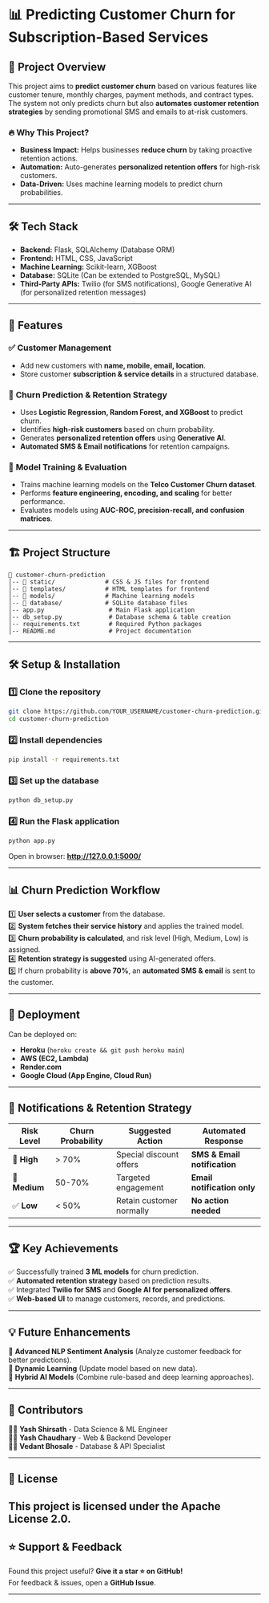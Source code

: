 # 📊 Predicting Customer Churn for Subscription-Based Services 

## 🚀 Project Overview  
This project aims to **predict customer churn** based on various features like customer tenure, monthly charges, payment methods, and contract types. The system not only predicts churn but also **automates customer retention strategies** by sending promotional SMS and emails to at-risk customers.  

### 🔥 **Why This Project?**
- **Business Impact:** Helps businesses **reduce churn** by taking proactive retention actions.  
- **Automation:** Auto-generates **personalized retention offers** for high-risk customers.  
- **Data-Driven:** Uses machine learning models to predict churn probabilities.  

---

## 🛠️ **Tech Stack**
- **Backend:** Flask, SQLAlchemy (Database ORM)  
- **Frontend:** HTML, CSS, JavaScript  
- **Machine Learning:** Scikit-learn, XGBoost  
- **Database:** SQLite (Can be extended to PostgreSQL, MySQL)  
- **Third-Party APIs:** Twilio (for SMS notifications), Google Generative AI (for personalized retention messages)  

---

## 📌 **Features**
### ✅ Customer Management  
- Add new customers with **name, mobile, email, location**.  
- Store customer **subscription & service details** in a structured database.  

### 🔮 **Churn Prediction & Retention Strategy**
- Uses **Logistic Regression, Random Forest, and XGBoost** to predict churn.  
- Identifies **high-risk customers** based on churn probability.  
- Generates **personalized retention offers** using **Generative AI**.  
- **Automated SMS & Email notifications** for retention campaigns.  

### 📡 **Model Training & Evaluation**
- Trains machine learning models on the **Telco Customer Churn dataset**.  
- Performs **feature engineering, encoding, and scaling** for better performance.  
- Evaluates models using **AUC-ROC, precision-recall, and confusion matrices**.  

---

## 🏗️ **Project Structure**
```
📂 customer-churn-prediction
│-- 📁 static/              # CSS & JS files for frontend
│-- 📁 templates/           # HTML templates for frontend
│-- 📁 models/              # Machine learning models
│-- 📁 database/            # SQLite database files
│-- app.py                  # Main Flask application
│-- db_setup.py             # Database schema & table creation
│-- requirements.txt        # Required Python packages
│-- README.md               # Project documentation
```

---

## 🛠️ **Setup & Installation**
### 1️⃣ **Clone the repository**
```bash
git clone https://github.com/YOUR_USERNAME/customer-churn-prediction.git
cd customer-churn-prediction
```

### 2️⃣ **Install dependencies**
```bash
pip install -r requirements.txt
```

### 3️⃣ **Set up the database**
```bash
python db_setup.py
```

### 4️⃣ **Run the Flask application**
```bash
python app.py
```
Open in browser: **http://127.0.0.1:5000/**  

---

## 📊 **Churn Prediction Workflow**
1️⃣ **User selects a customer** from the database.  
2️⃣ **System fetches their service history** and applies the trained model.  
3️⃣ **Churn probability is calculated**, and risk level (High, Medium, Low) is assigned.  
4️⃣ **Retention strategy is suggested** using AI-generated offers.  
5️⃣ If churn probability is **above 70%**, an **automated SMS & email** is sent to the customer.  

---

## 📡 **Deployment**
Can be deployed on:
- **Heroku** (`heroku create && git push heroku main`)
- **AWS (EC2, Lambda)**
- **Render.com**
- **Google Cloud (App Engine, Cloud Run)**

---

## 📧 **Notifications & Retention Strategy**
| Risk Level  | Churn Probability | Suggested Action | Automated Response |
|-------------|------------------|------------------|--------------------|
| 🚨 **High** | > 70% | Special discount offers | **SMS & Email notification** |
| 🤔 **Medium** | 50-70% | Targeted engagement | **Email notification only** |
| ✅ **Low** | < 50% | Retain customer normally | **No action needed** |

---

## 🏆 **Key Achievements**
✅ Successfully trained **3 ML models** for churn prediction.  
✅ **Automated retention strategy** based on prediction results.  
✅ Integrated **Twilio for SMS** and **Google AI for personalized offers**.  
✅ **Web-based UI** to manage customers, records, and predictions.  

---

## 💡 **Future Enhancements**
🔹 **Advanced NLP Sentiment Analysis** (Analyze customer feedback for better predictions).  
🔹 **Dynamic Learning** (Update model based on new data).  
🔹 **Hybrid AI Models** (Combine rule-based and deep learning approaches).  

---

## 🤝 **Contributors**
👨‍💻 **Yash Shirsath** - Data Science & ML Engineer  
👩‍💻 **Yash Chaudhary** - Web & Backend Developer  
👨‍💻 **Vedant Bhosale** - Database & API Specialist  

---

## 📜 **License**
This project is licensed under the **Apache License 2.0**.
---

## ⭐ **Support & Feedback**
Found this project useful? **Give it a star ⭐ on GitHub!**  
For feedback & issues, open a **GitHub Issue**.  

---
